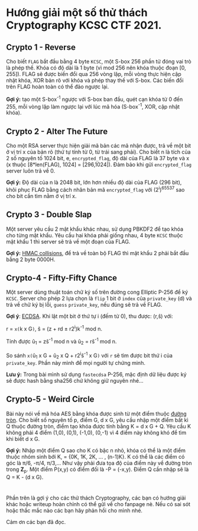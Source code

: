 # Hướng giải một số thử thách Cryptography KCSC CTF 2021.
## Crypto 1 - Reverse
Cho biết `FLAG` bắt đầu bằng 4 byte `KCSC`, một S-box 256 phần tử đóng vai trò là phép thế. Khóa có độ dài là 1 byte (vì mod 256 nên khóa thuộc đoạn [0, 255]).
FLAG sẽ được biến đổi qua 256 vòng lặp, mỗi vòng thực hiện cập nhật khóa, XOR bản rõ với khóa và phép thay thế với S-box.
Các biến đổi trên FLAG hoàn toàn có thể đảo ngược lại.

**Gợi ý:** tạo một S-box<sup>-1</sup> ngược với S-box ban đầu, quét cạn khóa từ 0 đến 255, mỗi vòng lặp làm ngược lại với lúc mã hóa (S-box<sup>-1</sup>, XOR, cập nhật khóa).


## Crypto 2 - Alter The Future
Cho một RSA server thực hiện giải mã bản các mã nhận được, trả về một bit ở vị trí x của bản rõ (thứ tự tính từ 0, từ trái sang phải).
Cho biết n là tích của 2 số nguyên tố 1024 bit, e, `encrypted_flag`, độ dài của FLAG là 37 byte và x (x thuộc [8*len(FLAG), 1024] = [296,1024]). Đảm bảo khi gửi `encrypted_flag` server luôn trả về 0.

**Gợi ý:** Độ dài của n là 2048 bit, lớn hơn nhiều độ dài của FLAG (296 bit), khôi phục FLAG bằng cách nhân bản mã `encrypted_flag` với (2<sup>i</sup>)<sup>65537</sup> sao cho bit cần tìm nằm ở vị trí x.


## Crypto 3 - Double Slap
Một server yêu cầu 2 mật khẩu khác nhau, sử dụng PBKDF2 để tạo khóa cho từng mật khẩu. Yêu cầu hai khóa phải giống nhau, 4 byte `KCSC` thuộc mật khẩu 1 thì server sẽ trả về một đoạn của FLAG.

**Gợi ý:** [HMAC collisions](https://en.wikipedia.org/wiki/PBKDF2#HMAC_collisions), để trả về toàn bộ FLAG thì mật khẩu 2 phải bắt đầu bằng 2 byte 0000H.


## Crypto-4 - Fifty-Fifty Chance
Một server dùng thuật toán chữ ký số trên đường cong Elliptic P-256 để ký `KCSC`. Server cho phép 2 lựa chọn là `flip` 1 bit ở `index` của `private_key` (d) và trả về chữ ký bị lỗi, `guess` `private_key`, nếu đúng sẽ trả về FLAG.

**Gợi ý**: [ECDSA](https://en.wikipedia.org/wiki/Elliptic_Curve_Digital_Signature_Algorithm).
Khi lật một bit ở thứ tự i (đếm từ 0), thu được:
(r,ŝ) với:

r = `x(`k x G`)`, ŝ = (z + rd ± r2<sup>i</sup>)k<sup>-1</sup> mod n.

Tính được û<sub>1</sub> = zŝ<sup>-1</sup> mod n và û<sub>2</sub> = rŝ<sup>-1</sup> mod n.

So sánh `x(`û<sub>1</sub> x G + û<sub>2</sub> x Q + r2<sup>i</sup>ŝ<sup>-1</sup> x G`)` với `r` sẽ tìm được bit thứ i của `private_key`. Phần này mình để mọi người tự chứng minh.

**Lưu ý:** Trong bài mình sử dụng `fastecdsa` P-256, mặc định dữ liệu được ký sẽ được hash bằng sha256 chứ không giữ nguyên nhé...


## Crypto-5 - Weird Circle
Bài này nói về mã hóa AES bằng khóa được sinh từ một điểm thuộc [đường tròn](https://en.wikipedia.org/wiki/Edwards_curve#An_analogue_on_the_circle). Cho biết số nguyên tố p, điểm G, d x G, yêu cầu nhập một điểm bất kì Q thuộc đường tròn, điểm tạo khóa được tính bằng K = d x G + Q. Yêu cầu K không phải 4 điểm (1,0), (0,1), (-1,0), (0,-1) vì 4 điểm này không khó để tìm khi biết d x G.

**Gợi ý:** Nhập một điểm Q sao cho K có bậc n nhỏ, khóa có thể là một điểm thuộc nhóm sinh bới K, <K> = {0K, 1K, 2K, ... , (n-1)K}. K có thể là các điểm có góc là π/6, -π/4, π/3,... Như vậy phải đưa tọa độ của điểm này về đường tròn trong **Z**<sub>p</sub>. Một điểm P(x,y) có điểm đối là -P = (-x,y). Điểm Q cần nhập sẽ là Q = K - (d x G).

#
Phần trên là gợi ý cho các thử thách Cryptography, các bạn có hướng giải khác hoặc writeup hoàn chỉnh có thể gửi về cho fanpage nè. Nếu có sai sót hoặc thắc mắc nào các bạn hãy phản hồi cho mình nhé.

Cảm ơn các bạn đã đọc.
